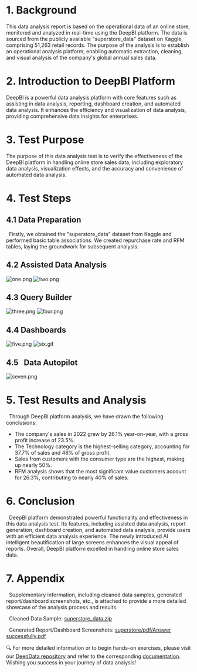 # 1. Background
 
 This data analysis report is based on the operational data of an online store, monitored and analyzed in real-time using the DeepBI platform. The data is sourced from the publicly available "superstore_data" dataset on Kaggle, comprising 51,263 retail records. The purpose of the analysis is to establish an operational analysis platform, enabling automatic extraction, cleaning, and visual analysis of the company's global annual sales data.
# 2. Introduction to DeepBI Platform
  
DeepBI is a powerful data analysis platform with core features such as assisting in data analysis, reporting, dashboard creation, and automated data analysis. It enhances the efficiency and visualization of data analysis, providing comprehensive data insights for enterprises.
# 3. Test Purpose

The purpose of this data analysis test is to verify the effectiveness of the DeepBI platform in handling online store sales data, including exploratory data analysis, visualization effects, and the accuracy and convenience of automated data analysis.
# 4. Test Steps
## 4.1  Data Preparation

  Firstly, we obtained the "superstore_data" dataset from Kaggle and performed basic table associations. We created repurchase rate and RFM tables, laying the groundwork for subsequent analysis.
## 4.2  Assisted Data Analysis
![one.png](./img/one.png)
![two.png](./img/two.png)
## 4.3 Query Builder
![three.png](./img/three.png)
![four.png](./img/four.png)
## 4.4 Dashboards
![five.png](./img/five.png)
![six.gif](./img/six.gif)
## 4.5   Data Autopilot
![seven.png](./img/seven.png)
# 5. Test Results and Analysis

  Through DeepBI platform analysis, we have drawn the following conclusions:
- The company's sales in 2022 grew by 26.1% year-on-year, with a gross profit increase of 23.5%.
- The Technology category is the highest-selling category, accounting for 37.7% of sales and 46% of gross profit.
- Sales from customers with the consumer type are the highest, making up nearly 50%.
- RFM analysis shows that the most significant value customers account for 26.3%, contributing to nearly 40% of sales.
# 6. Conclusion

  DeepBI platform demonstrated powerful functionality and effectiveness in this data analysis test. Its features, including assisted data analysis, report generation, dashboard creation, and automated data analysis, provide users with an efficient data analysis experience. The newly introduced AI intelligent beautification of large screens enhances the visual appeal of reports. Overall, DeepBI platform excelled in handling online store sales data.
# 7. Appendix

  Supplementary information, including cleaned data samples, generated report/dashboard screenshots, etc., is attached to provide a more detailed showcase of the analysis process and results.

  Cleaned Data Sample:
[superstore_data.zip](./data/superstore_data.zip)

  Generated Report/Dashboard Screenshots:
[superstore/pdf/Answer successfully.pdf](./pdf/All%20case%20screenshots.pdf)
  

🔍 For more detailed information or to begin hands-on exercises, please visit our [DeepData repository](https://github.com/DeepInsight-AI/DeepData) and refer to the corresponding [documentation](https://deepthought.feishu.cn/wiki/space/7323090769442193412?ccm_open_type=lark_wiki_spaceLink&open_tab_from=wiki_home). Wishing you success in your journey of data analysis!